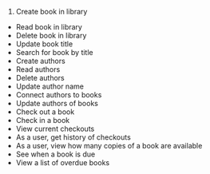 1. Create book in library
- Read book in library
- Delete book in library
- Update book title
- Search for book by title
- Create authors
- Read authors
- Delete authors
- Update author name
- Connect authors to books
- Update authors of books
- Check out a book
- Check in a book
- View current checkouts
- As a user, get history of checkouts
- As a user, view how many copies of a book are available
- See when a book is due
- View a list of overdue books
